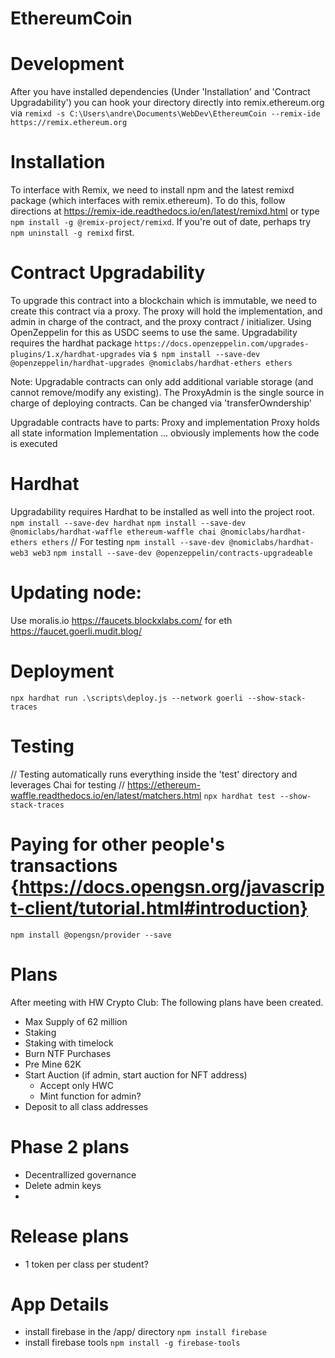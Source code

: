 # EthereumCoin

# Development
After you have installed dependencies (Under 'Installation' and 'Contract Upgradability') you can hook your directory directly into remix.ethereum.org via
`remixd -s C:\Users\andre\Documents\WebDev\EthereumCoin --remix-ide https://remix.ethereum.org`

# Installation
To interface with Remix, we need to install npm and the latest remixd package (which interfaces with remix.ethereum). To do this, follow directions at https://remix-ide.readthedocs.io/en/latest/remixd.html or type
`npm install -g @remix-project/remixd`.  If you're out of date, perhaps try `npm uninstall -g remixd` first.

# Contract Upgradability
To upgrade this contract into a blockchain which is immutable, we need to create this contract via a proxy.  The proxy will hold the implementation, and admin in charge of the contract, and the proxy contract / initializer. Using OpenZeppelin for this as USDC seems to use the same.
Upgradability requires the hardhat package `https://docs.openzeppelin.com/upgrades-plugins/1.x/hardhat-upgrades` via `$ npm install --save-dev @openzeppelin/hardhat-upgrades @nomiclabs/hardhat-ethers ethers`

Note: Upgradable contracts can only add additional variable storage (and cannot remove/modify any existing).
The ProxyAdmin is the single source in charge of deploying contracts.  Can be changed via 'transferOwndership'

Upgradable contracts have to parts: Proxy and implementation
Proxy holds all state information
Implementation ... obviously implements how the code is executed

# Hardhat
Upgradability requires Hardhat to be installed as well into the project root.
`npm install --save-dev hardhat`
`npm install --save-dev @nomiclabs/hardhat-waffle ethereum-waffle chai @nomiclabs/hardhat-ethers ethers`  // For testing
`npm install --save-dev @nomiclabs/hardhat-web3 web3`
`npm install --save-dev @openzeppelin/contracts-upgradeable`

# Updating node:
Use moralis.io
https://faucets.blockxlabs.com/ for eth
https://faucet.goerli.mudit.blog/

# Deployment
`npx hardhat run .\scripts\deploy.js --network goerli --show-stack-traces`

# Testing
// Testing automatically runs everything inside the 'test' directory and leverages Chai for testing
// https://ethereum-waffle.readthedocs.io/en/latest/matchers.html
`npx hardhat test --show-stack-traces`

# Paying for other people's transactions {https://docs.opengsn.org/javascript-client/tutorial.html#introduction}
`npm install @opengsn/provider --save`


# Plans
After meeting with HW Crypto Club:  The following plans have been created.
- Max Supply of 62 million
- Staking
- Staking with timelock
- Burn NTF Purchases
- Pre Mine 62K
- Start Auction (if admin, start auction for NFT address)
    - Accept only HWC
    - Mint function for admin?
 - Deposit to all class addresses

# Phase 2 plans
- Decentrallized governance
- Delete admin keys
-

# Release plans
- 1 token per class per student?


# App Details
- install firebase in the /app/ directory `npm install firebase`
- install firebase tools `npm install -g firebase-tools`
